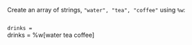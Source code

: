 Create an array of strings, `"water", "tea", "coffee"`
using `%w`:

<Editor lang="ruby" type="exercise">
<code>
drinks =
</code>

<solution>
drinks = %w[water tea coffee]
</solution>
</Editor>